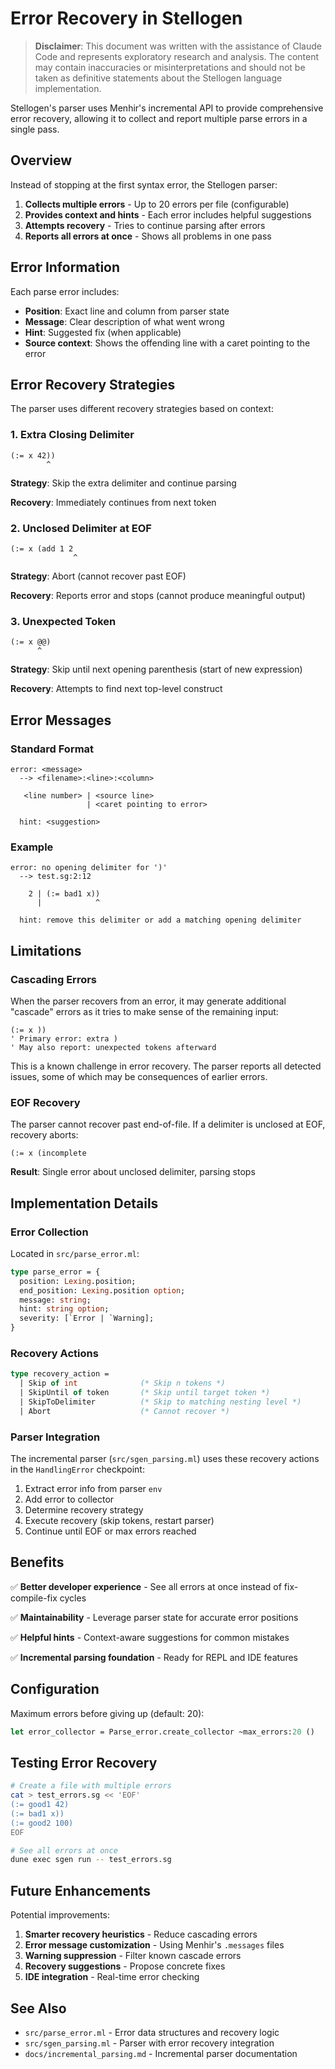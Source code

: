# Error Recovery in Stellogen

> **Disclaimer**: This document was written with the assistance of Claude Code and represents exploratory research and analysis. The content may contain inaccuracies or misinterpretations and should not be taken as definitive statements about the Stellogen language implementation.

Stellogen's parser uses Menhir's incremental API to provide comprehensive error recovery, allowing it to collect and report multiple parse errors in a single pass.

## Overview

Instead of stopping at the first syntax error, the Stellogen parser:

1. **Collects multiple errors** - Up to 20 errors per file (configurable)
2. **Provides context and hints** - Each error includes helpful suggestions
3. **Attempts recovery** - Tries to continue parsing after errors
4. **Reports all errors at once** - Shows all problems in one pass

## Error Information

Each parse error includes:

- **Position**: Exact line and column from parser state
- **Message**: Clear description of what went wrong
- **Hint**: Suggested fix (when applicable)
- **Source context**: Shows the offending line with a caret pointing to the error

## Error Recovery Strategies

The parser uses different recovery strategies based on context:

### 1. Extra Closing Delimiter

```stellogen
(:= x 42))
        ^
```

**Strategy**: Skip the extra delimiter and continue parsing

**Recovery**: Immediately continues from next token

### 2. Unclosed Delimiter at EOF

```stellogen
(:= x (add 1 2
              ^
```

**Strategy**: Abort (cannot recover past EOF)

**Recovery**: Reports error and stops (cannot produce meaningful output)

### 3. Unexpected Token

```stellogen
(:= x @@)
      ^
```

**Strategy**: Skip until next opening parenthesis (start of new expression)

**Recovery**: Attempts to find next top-level construct

## Error Messages

### Standard Format

```
error: <message>
  --> <filename>:<line>:<column>

   <line number> | <source line>
                 | <caret pointing to error>

  hint: <suggestion>
```

### Example

```
error: no opening delimiter for ')'
  --> test.sg:2:12

    2 | (:= bad1 x))
      |            ^

  hint: remove this delimiter or add a matching opening delimiter
```

## Limitations

### Cascading Errors

When the parser recovers from an error, it may generate additional "cascade" errors as it tries to make sense of the remaining input:

```stellogen
(:= x ))
' Primary error: extra )
' May also report: unexpected tokens afterward
```

This is a known challenge in error recovery. The parser reports all detected issues, some of which may be consequences of earlier errors.

### EOF Recovery

The parser cannot recover past end-of-file. If a delimiter is unclosed at EOF, recovery aborts:

```stellogen
(:= x (incomplete
```

**Result**: Single error about unclosed delimiter, parsing stops

## Implementation Details

### Error Collection

Located in `src/parse_error.ml`:

```ocaml
type parse_error = {
  position: Lexing.position;
  end_position: Lexing.position option;
  message: string;
  hint: string option;
  severity: [`Error | `Warning];
}
```

### Recovery Actions

```ocaml
type recovery_action =
  | Skip of int              (* Skip n tokens *)
  | SkipUntil of token       (* Skip until target token *)
  | SkipToDelimiter          (* Skip to matching nesting level *)
  | Abort                    (* Cannot recover *)
```

### Parser Integration

The incremental parser (`src/sgen_parsing.ml`) uses these recovery actions in the `HandlingError` checkpoint:

1. Extract error info from parser `env`
2. Add error to collector
3. Determine recovery strategy
4. Execute recovery (skip tokens, restart parser)
5. Continue until EOF or max errors reached

## Benefits

✅ **Better developer experience** - See all errors at once instead of fix-compile-fix cycles

✅ **Maintainability** - Leverage parser state for accurate error positions

✅ **Helpful hints** - Context-aware suggestions for common mistakes

✅ **Incremental parsing foundation** - Ready for REPL and IDE features

## Configuration

Maximum errors before giving up (default: 20):

```ocaml
let error_collector = Parse_error.create_collector ~max_errors:20 ()
```

## Testing Error Recovery

```bash
# Create a file with multiple errors
cat > test_errors.sg << 'EOF'
(:= good1 42)
(:= bad1 x))
(:= good2 100)
EOF

# See all errors at once
dune exec sgen run -- test_errors.sg
```

## Future Enhancements

Potential improvements:

1. **Smarter recovery heuristics** - Reduce cascading errors
2. **Error message customization** - Using Menhir's `.messages` files
3. **Warning suppression** - Filter known cascade errors
4. **Recovery suggestions** - Propose concrete fixes
5. **IDE integration** - Real-time error checking

## See Also

- `src/parse_error.ml` - Error data structures and recovery logic
- `src/sgen_parsing.ml` - Parser with error recovery integration
- `docs/incremental_parsing.md` - Incremental parser documentation
